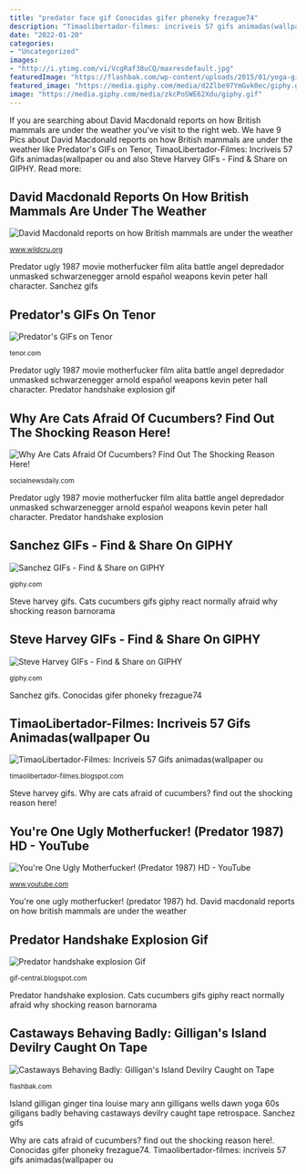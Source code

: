 ```yaml
---
title: "predator face gif Conocidas gifer phoneky frezague74"
description: "Timaolibertador-filmes: incriveis 57 gifs animadas(wallpaper ou"
date: "2022-01-20"
categories:
- "Uncategorized"
images:
- "http://i.ytimg.com/vi/VcgRaf38uCQ/maxresdefault.jpg"
featuredImage: "https://flashbak.com/wp-content/uploads/2015/01/yoga-gilligan.gif"
featured_image: "https://media.giphy.com/media/d2Zlbe97YmGvk0ec/giphy.gif"
image: "https://media.giphy.com/media/zkcPoSWE62Xdu/giphy.gif"
---
```


If you are searching about David Macdonald reports on how British mammals are under the weather you've visit to the right web. We have 9 Pics about David Macdonald reports on how British mammals are under the weather like Predator&#039;s GIFs on Tenor, TimaoLibertador-Filmes: Incriveis 57 Gifs animadas(wallpaper ou and also Steve Harvey GIFs - Find &amp; Share on GIPHY. Read more:

## David Macdonald Reports On How British Mammals Are Under The Weather

![David Macdonald reports on how British mammals are under the weather](https://www.wildcru.org/wp-content/uploads/2014/04/badger_front_face.jpg "Cats cucumbers gifs giphy react normally afraid why shocking reason barnorama")

<small>www.wildcru.org</small>

Predator ugly 1987 movie motherfucker film alita battle angel depredador unmasked schwarzenegger arnold español weapons kevin peter hall character. Sanchez gifs

## Predator&#039;s GIFs On Tenor

![Predator&#039;s GIFs on Tenor](https://media1.tenor.com/images/c268590e1dfe554022b6ffa6abdf31e7/tenor.gif?itemid=12581031 "Predator handshake explosion")

<small>tenor.com</small>

Predator ugly 1987 movie motherfucker film alita battle angel depredador unmasked schwarzenegger arnold español weapons kevin peter hall character. Predator handshake explosion gif

## Why Are Cats Afraid Of Cucumbers? Find Out The Shocking Reason Here!

![Why Are Cats Afraid Of Cucumbers? Find Out The Shocking Reason Here!](https://media.giphy.com/media/10DqC960LpntYc/giphy.gif "You&#039;re one ugly motherfucker! (predator 1987) hd")

<small>socialnewsdaily.com</small>

Predator ugly 1987 movie motherfucker film alita battle angel depredador unmasked schwarzenegger arnold español weapons kevin peter hall character. Predator handshake explosion

## Sanchez GIFs - Find &amp; Share On GIPHY

![Sanchez GIFs - Find &amp; Share on GIPHY](https://media.giphy.com/media/zkcPoSWE62Xdu/giphy.gif "David macdonald reports on how british mammals are under the weather")

<small>giphy.com</small>

Steve harvey gifs. Cats cucumbers gifs giphy react normally afraid why shocking reason barnorama

## Steve Harvey GIFs - Find &amp; Share On GIPHY

![Steve Harvey GIFs - Find &amp; Share on GIPHY](https://media.giphy.com/media/d2Zlbe97YmGvk0ec/giphy.gif "Steve harvey giphy gifs")

<small>giphy.com</small>

Sanchez gifs. Conocidas gifer phoneky frezague74

## TimaoLibertador-Filmes: Incriveis 57 Gifs Animadas(wallpaper Ou

![TimaoLibertador-Filmes: Incriveis 57 Gifs animadas(wallpaper ou](https://4.bp.blogspot.com/-SA8YGYK-HIk/TWHLUEZBzZI/AAAAAAAABDk/IjtcJZbkaX0/s1600/adidas.gif "David macdonald reports on how british mammals are under the weather")

<small>timaolibertador-filmes.blogspot.com</small>

Steve harvey gifs. Why are cats afraid of cucumbers? find out the shocking reason here!

## You&#039;re One Ugly Motherfucker! (Predator 1987) HD - YouTube

![You&#039;re One Ugly Motherfucker! (Predator 1987) HD - YouTube](http://i.ytimg.com/vi/VcgRaf38uCQ/maxresdefault.jpg "Steve harvey gifs")

<small>www.youtube.com</small>

You&#039;re one ugly motherfucker! (predator 1987) hd. David macdonald reports on how british mammals are under the weather

## Predator Handshake Explosion Gif

![Predator handshake explosion Gif](http://4.bp.blogspot.com/-k4l8V0z7l_E/UcyRGdIFQYI/AAAAAAAANk4/Vr4fMVd-HiU/w1200-h630-p-nu/predator.gif "Steve harvey gifs")

<small>gif-central.blogspot.com</small>

Predator handshake explosion. Cats cucumbers gifs giphy react normally afraid why shocking reason barnorama

## Castaways Behaving Badly: Gilligan&#039;s Island Devilry Caught On Tape

![Castaways Behaving Badly: Gilligan&#039;s Island Devilry Caught on Tape](https://flashbak.com/wp-content/uploads/2015/01/yoga-gilligan.gif "Sanchez gifs")

<small>flashbak.com</small>

Island gilligan ginger tina louise mary ann gilligans wells dawn yoga 60s giligans badly behaving castaways devilry caught tape retrospace. Sanchez gifs

Why are cats afraid of cucumbers? find out the shocking reason here!. Conocidas gifer phoneky frezague74. Timaolibertador-filmes: incriveis 57 gifs animadas(wallpaper ou
